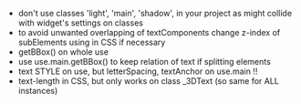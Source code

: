* don't use classes 'light', 'main', 'shadow', in your project as might collide with widget's settings on classes
* to avoid unwanted overlapping of textComponents change z-index of subElements using <layer> in CSS if necessary
* getBBox() on whole use
* use use.main.getBBox() to keep relation of text if splitting elements
* text STYLE on use, but letterSpacing, textAnchor on use.main !!
* text-length in CSS, but only works on class _3DText (so same for ALL instances)
